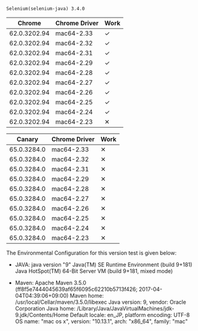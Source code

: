     Selenium(selenium-java) 3.4.0
|    Chrome     | Chrome Driver |  Work  |
| ------------- | ------------- |  ----  |
| 62.0.3202.94  |  mac64-2.33   |    ✓   |
| 62.0.3202.94  |  mac64-2.32   |    ✓   |
| 62.0.3202.94  |  mac64-2.31   |    ✓   |
| 62.0.3202.94  |  mac64-2.29   |    ✓   |
| 62.0.3202.94  |  mac64-2.28   |    ✓   |
| 62.0.3202.94  |  mac64-2.27   |    ✓   |
| 62.0.3202.94  |  mac64-2.26   |    ✓   |
| 62.0.3202.94  |  mac64-2.25   |    ✓   |
| 62.0.3202.94  |  mac64-2.24   |    ✓   |
| 62.0.3202.94  |  mac64-2.23   |    ✕   |

|    Canary    | Chrome Driver |  Work  |
| ------------ | ------------- |  ----  |
| 65.0.3284.0  |  mac64-2.33   |    ✕   |
| 65.0.3284.0  |  mac64-2.32   |    ✕   |
| 65.0.3284.0  |  mac64-2.31   |    ✕   |
| 65.0.3284.0  |  mac64-2.29   |    ✕   |
| 65.0.3284.0  |  mac64-2.28   |    ✕   |
| 65.0.3284.0  |  mac64-2.27   |    ✕   |
| 65.0.3284.0  |  mac64-2.26   |    ✕   |
| 65.0.3284.0  |  mac64-2.25   |    ✕   |
| 65.0.3284.0  |  mac64-2.24   |    ✕   |
| 65.0.3284.0  |  mac64-2.23   |    ✕   |


The Environmental Configuration for this version test is given below:


- JAVA: 
    java version "9"
    Java(TM) SE Runtime Environment (build 9+181)
    Java HotSpot(TM) 64-Bit Server VM (build 9+181, mixed mode)

- Maven:
    Apache Maven 3.5.0 (ff8f5e7444045639af65f6095c62210b5713f426; 2017-04-04T04:39:06+09:00)
    Maven home: /usr/local/Cellar/maven/3.5.0/libexec
    Java version: 9, vendor: Oracle Corporation
    Java home: /Library/Java/JavaVirtualMachines/jdk-9.jdk/Contents/Home
    Default locale: en_JP, platform encoding: UTF-8
    OS name: "mac os x", version: "10.13.1", arch: "x86_64", family: "mac"
